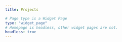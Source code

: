 ```yaml
---
title: Projects

# Page type is a Widget Page
type: "widget_page"
# Homepage is headless, other widget pages are not.
headless: true
---
```


